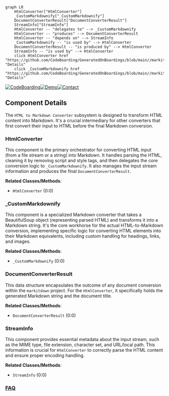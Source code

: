 ```mermaid
graph LR
    HtmlConverter["HtmlConverter"]
    _CustomMarkdownify["_CustomMarkdownify"]
    DocumentConverterResult["DocumentConverterResult"]
    StreamInfo["StreamInfo"]
    HtmlConverter -- "delegates to" --> _CustomMarkdownify
    HtmlConverter -- "produces" --> DocumentConverterResult
    HtmlConverter -- "depends on" --> StreamInfo
    _CustomMarkdownify -- "is used by" --> HtmlConverter
    DocumentConverterResult -- "is produced by" --> HtmlConverter
    StreamInfo -- "is used by" --> HtmlConverter
    click HtmlConverter href "https://github.com/CodeBoarding/GeneratedOnBoardings/blob/main//markitdown/HtmlConverter.md" "Details"
    click _CustomMarkdownify href "https://github.com/CodeBoarding/GeneratedOnBoardings/blob/main//markitdown/_CustomMarkdownify.md" "Details"
```
[![CodeBoarding](https://img.shields.io/badge/Generated%20by-CodeBoarding-9cf?style=flat-square)](https://github.com/CodeBoarding/GeneratedOnBoardings)[![Demo](https://img.shields.io/badge/Try%20our-Demo-blue?style=flat-square)](https://www.codeboarding.org/demo)[![Contact](https://img.shields.io/badge/Contact%20us%20-%20contact@codeboarding.org-lightgrey?style=flat-square)](mailto:contact@codeboarding.org)

## Component Details

The `HTML to Markdown Converter` subsystem is designed to transform HTML content into Markdown. It's a crucial intermediary for other converters that first convert their input to HTML before the final Markdown conversion.

### HtmlConverter
This component is the primary orchestrator for converting HTML input (from a file stream or a string) into Markdown. It handles parsing the HTML, cleaning it by removing script and style tags, and then delegates the core conversion logic to `_CustomMarkdownify`. It also manages the input stream information and produces the final `DocumentConverterResult`.


**Related Classes/Methods**:

- `HtmlConverter` (0:0)


### _CustomMarkdownify
This component is a specialized Markdown converter that takes a BeautifulSoup object (representing parsed HTML) and transforms it into a Markdown string. It's the core workhorse for the actual HTML-to-Markdown conversion, implementing specific logic for converting HTML elements into their Markdown equivalents, including custom handling for headings, links, and images.


**Related Classes/Methods**:

- `_CustomMarkdownify` (0:0)


### DocumentConverterResult
This data structure encapsulates the outcome of any document conversion within the `markitdown` project. For the `HtmlConverter`, it specifically holds the generated Markdown string and the document title.


**Related Classes/Methods**:

- `DocumentConverterResult` (0:0)


### StreamInfo
This component provides essential metadata about the input stream, such as the MIME type, file extension, character set, and URL/local path. This information is crucial for `HtmlConverter` to correctly parse the HTML content and ensure proper encoding handling.


**Related Classes/Methods**:

- `StreamInfo` (0:0)




### [FAQ](https://github.com/CodeBoarding/GeneratedOnBoardings/tree/main?tab=readme-ov-file#faq)